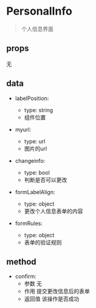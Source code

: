 # PersonalInfo

> 个人信息界面

## props

无

## data

* labelPosition:
  * type: string
  * 组件位置
  
* myurl:
  * type: url
  * 图片的url

* changeinfo:
  * type: bool
  * 判断是否可以更改

* formLabelAlign:
  * type: object
  * 更改个人信息表单的内容

* formRules:
  * type: object
  * 表单的验证规则

## method

* confirm:
  * 参数 无
  * 作用 提交更改信息后的表单
  * 返回值 该操作是否成功

  

